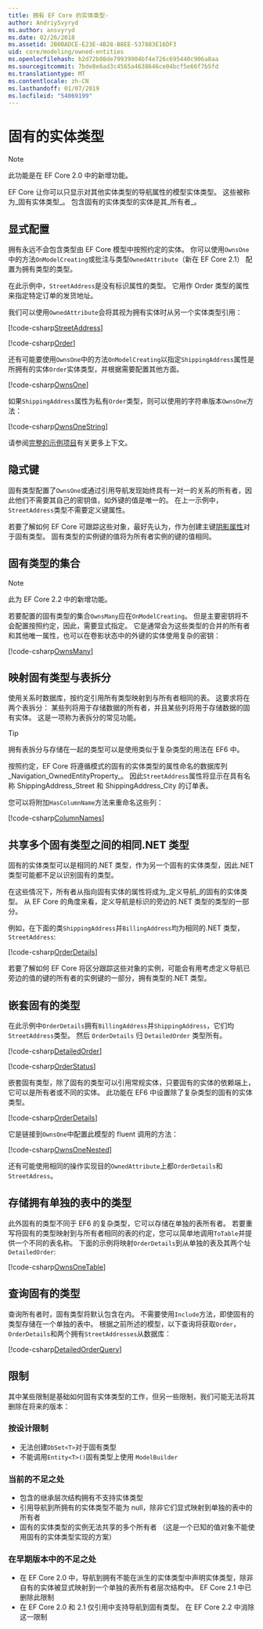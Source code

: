 ```yaml
---
title: 拥有 EF Core 的实体类型-
author: AndriySvyryd
ms.author: ansvyryd
ms.date: 02/26/2018
ms.assetid: 2B0BADCE-E23E-4B28-B8EE-537883E16DF3
uid: core/modeling/owned-entities
ms.openlocfilehash: b2d72b08de79939904bf4e726c695440c906a8aa
ms.sourcegitcommit: 7bde8e6ad3c4565a4638646ce04bcf5e66f7b5fd
ms.translationtype: MT
ms.contentlocale: zh-CN
ms.lasthandoff: 01/07/2019
ms.locfileid: "54069199"
---
```

# <a name="owned-entity-types"></a>固有的实体类型

>[!NOTE]
> 此功能是在 EF Core 2.0 中的新增功能。

EF Core 让你可以只显示对其他实体类型的导航属性的模型实体类型。 这些被称为_固有实体类型_。 包含固有的实体类型的实体是其_所有者_。

## <a name="explicit-configuration"></a>显式配置

拥有永远不会包含类型由 EF Core 模型中按照约定的实体。 你可以使用`OwnsOne`中的方法`OnModelCreating`或批注与类型`OwnedAttribute`（新在 EF Core 2.1） 配置为拥有类型的类型。

在此示例中，`StreetAddress`是没有标识属性的类型。 它用作 Order 类型的属性来指定特定订单的发货地址。

我们可以使用`OwnedAttribute`会将其视为拥有实体时从另一个实体类型引用：

[!code-csharp[StreetAddress](../../../samples/core/Modeling/OwnedEntities/StreetAddress.cs?name=StreetAddress)]

[!code-csharp[Order](../../../samples/core/Modeling/OwnedEntities/Order.cs?name=Order)]

还有可能要使用`OwnsOne`中的方法`OnModelCreating`以指定`ShippingAddress`属性是所拥有的实体`Order`实体类型，并根据需要配置其他方面。

[!code-csharp[OwnsOne](../../../samples/core/Modeling/OwnedEntities/OwnedEntityContext.cs?name=OwnsOne)]

如果`ShippingAddress`属性为私有`Order`类型，则可以使用的字符串版本`OwnsOne`方法：

[!code-csharp[OwnsOneString](../../../samples/core/Modeling/OwnedEntities/OwnedEntityContext.cs?name=OwnsOneString)]

请参阅[完整的示例项目](https://github.com/aspnet/EntityFramework.Docs/tree/master/samples/core/Modeling/OwnedEntities)有关更多上下文。 

## <a name="implicit-keys"></a>隐式键

固有类型配置了`OwnsOne`或通过引用导航发现始终具有一对一的关系的所有者，因此他们不需要其自己的密钥值，如外键的值是唯一的。 在上一示例中，`StreetAddress`类型不需要定义键属性。  

若要了解如何 EF Core 可跟踪这些对象，最好先认为，作为创建主键[阴影属性](xref:core/modeling/shadow-properties)对于固有类型。 固有类型的实例键的值将为所有者实例的键的值相同。

## <a name="collections-of-owned-types"></a>固有类型的集合

>[!NOTE]
> 此为 EF Core 2.2 中的新增功能。

若要配置的固有类型的集合`OwnsMany`应在`OnModelCreating`。 但是主要密钥将不会配置按照约定，因此，需要显式指定。 它是通常会为这些类型的合并的所有者和其他唯一属性，也可以在卷影状态中的外键的实体使用复杂的密钥：

[!code-csharp[OwnsMany](../../../samples/core/Modeling/OwnedEntities/OwnedEntityContext.cs?name=OwnsMany)]

## <a name="mapping-owned-types-with-table-splitting"></a>映射固有类型与表拆分

使用关系时数据库，按约定引用所有类型映射到与所有者相同的表。 这要求将在两个表拆分： 某些列将用于存储数据的所有者，并且某些列将用于存储数据的固有实体。 这是一项称为表拆分的常见功能。

> [!TIP]
> 拥有表拆分与存储在一起的类型可以是使用类似于复杂类型的用法在 EF6 中。

按照约定，EF Core 将遵循模式的固有的实体类型的属性命名的数据库列_Navigation_OwnedEntityProperty_。 因此`StreetAddress`属性将显示在具有名称 ShippingAddress_Street 和 ShippingAddress_City 的订单表。

您可以将附加`HasColumnName`方法来重命名这些列：

[!code-csharp[ColumnNames](../../../samples/core/Modeling/OwnedEntities/OwnedEntityContext.cs?name=ColumnNames)]

## <a name="sharing-the-same-net-type-among-multiple-owned-types"></a>共享多个固有类型之间的相同.NET 类型

固有的实体类型可以是相同的.NET 类型，作为另一个固有的实体类型，因此.NET 类型可能都不足以识别固有的类型。

在这些情况下，所有者从指向固有实体的属性将成为_定义导航_的固有的实体类型。 从 EF Core 的角度来看，定义导航是标识的旁边的.NET 类型的类型的一部分。   

例如，在下面的类`ShippingAddress`并`BillingAddress`均为相同的.NET 类型， `StreetAddress`:

[!code-csharp[OrderDetails](../../../samples/core/Modeling/OwnedEntities/OrderDetails.cs?name=OrderDetails)]

若要了解如何 EF Core 将区分跟踪这些对象的实例，可能会有用考虑定义导航已旁边的值的键的所有者的实例键的一部分，拥有类型的.NET 类型。

## <a name="nested-owned-types"></a>嵌套固有的类型

在此示例中`OrderDetails`拥有`BillingAddress`并`ShippingAddress`，它们均`StreetAddress`类型。 然后 `OrderDetails` 归 `DetailedOrder` 类型所有。

[!code-csharp[DetailedOrder](../../../samples/core/Modeling/OwnedEntities/DetailedOrder.cs?name=DetailedOrder)]

[!code-csharp[OrderStatus](../../../samples/core/Modeling/OwnedEntities/OrderStatus.cs?name=OrderStatus)]

嵌套固有类型，除了固有的类型可以引用常规实体，只要固有的实体的依赖端上，它可以是所有者或不同的实体。 此功能在 EF6 中设置除了复杂类型的固有的实体类型。

[!code-csharp[OrderDetails](../../../samples/core/Modeling/OwnedEntities/OrderDetails.cs?name=OrderDetails)]

它是链接到`OwnsOne`中配置此模型的 fluent 调用的方法：

[!code-csharp[OwnsOneNested](../../../samples/core/Modeling/OwnedEntities/OwnedEntityContext.cs?name=OwnsOneNested)]

还有可能使用相同的操作实现目的`OwnedAttribute`上都`OrderDetails`和`StreetAdress`。

## <a name="storing-owned-types-in-separate-tables"></a>存储拥有单独的表中的类型

此外固有的类型不同于 EF6 的复杂类型，它可以存储在单独的表所有者。 若要重写将固有的类型映射到与所有者相同的表的约定，您可以简单地调用`ToTable`并提供一个不同的表名称。 下面的示例将映射`OrderDetails`到从单独的表及其两个址`DetailedOrder`:

[!code-csharp[OwnsOneTable](../../../samples/core/Modeling/OwnedEntities/OwnedEntityContext.cs?name=OwnsOneTable)]

## <a name="querying-owned-types"></a>查询固有的类型

查询所有者时，固有类型将默认包含在内。 不需要使用`Include`方法，即使固有的类型存储在一个单独的表中。 根据之前所述的模型，以下查询将获取`Order`，`OrderDetails`和两个拥有`StreetAddresses`从数据库：

[!code-csharp[DetailedOrderQuery](../../../samples/core/Modeling/OwnedEntities/Program.cs?name=DetailedOrderQuery)]

## <a name="limitations"></a>限制

其中某些限制是基础如何固有实体类型的工作，但另一些限制，我们可能无法将其删除在将来的版本：

### <a name="by-design-restrictions"></a>按设计限制
- 无法创建`DbSet<T>`对于固有类型
- 不能调用`Entity<T>()`固有类型上使用 `ModelBuilder`

### <a name="current-shortcomings"></a>当前的不足之处
- 包含的继承层次结构拥有不支持实体类型
- 引用导航到所拥有的实体类型不能为 null，除非它们显式映射到单独的表中的所有者
- 固有的实体类型的实例无法共享的多个所有者 （这是一个已知的值对象不能使用固有的实体类型实现的方案）

### <a name="shortcomings-in-previous-versions"></a>在早期版本中的不足之处
- 在 EF Core 2.0 中，导航到拥有不能在派生的实体类型中声明实体类型，除非自有的实体被显式映射到一个单独的表所有者层次结构中。 EF Core 2.1 中已删除此限制
- 在 EF Core 2.0 和 2.1 仅引用中支持导航到固有类型。 在 EF Core 2.2 中消除这一限制
